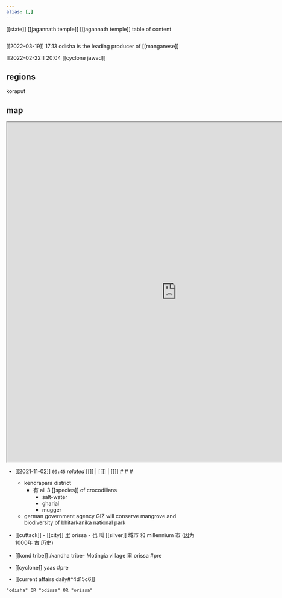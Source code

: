 ```yaml
---
alias: [,]
---
```

[[state]] [[jagannath temple]] [[jagannath temple]]
table of content
```toc
```
[[2022-03-19]] 17:13
odisha is the leading producer of [[manganese]]

[[2022-02-22]] 20:04
[[cyclone jawad]]

## regions
koraput
## map
<iframe src="https://duckduckgo.com/?t=ffab&q=Odissa&ia=web&iaxm=about" width="900" height="900" ></iframe>

- [[2021-11-02]]  `09:45` _related_ [[]] | [[]] | [[]] # # #
	- kendrapara district
		- 有 all 3 [[species]] of crocodilians
			- salt-water
			- gharial
			- mugger
	- german government agency GIZ will conserve mangrove and biodiversity of bhitarkanika national park

- [[cuttack]] - [[city]]  里 orissa - 也 叫  [[silver]] 城市 和 millennium 市 (因为 1000年 古 历史)
- [[kond tribe]] /kandha tribe- Motingia village 里 orissa #pre 
- [[cyclone]] yaas #pre 
- [[current affairs daily#^4d15c6]]
```query 2022-03-19 17:12
"odisha" OR "odissa" OR "orissa"
```